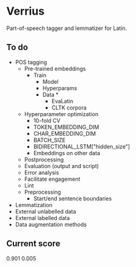 # Verrius

Part-of-speech tagger and lemmatizer for Latin.

## To do
- POS tagging
    - Pre-trained embeddings
        - Train
            - Model
            - Hyperparams
            - Data *
                - EvaLatin
                - CLTK corpora
    - Hyperparameter optimization
        - 10-fold CV
        - TOKEN_EMBEDDING_DIM
        - CHAR_EMBEDDING_DIM
        - BATCH_SIZE
        - BIDIRECTIONAL_LSTM["hidden_size"]
        - Embeddings on other data
    - Postprocessing
    - Evaluation (output and script)
    - Error analysis
    - Facilitate engagement
    - Lint
    - Preprocessing
        - Start/end sentence boundaries
- Lemmatization
- External unlabelled data
- External labelled data
- Data augmentation methods

## Current score
0.901 0.005